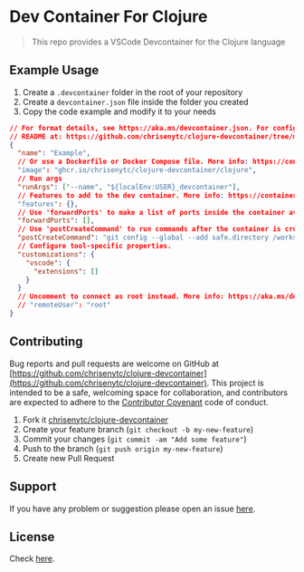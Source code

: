 # Dev Container For Clojure

> This repo provides a VSCode Devcontainer for the Clojure language

## Example Usage

1. Create a `.devcontainer` folder in the root of your repository
2. Create a `devcontainer.json` file inside the folder you created
3. Copy the code example and modify it to your needs

```json
// For format details, see https://aka.ms/devcontainer.json. For config options, see the
// README at: https://github.com/chrisenytc/clojure-devcontainer/tree/main/src/clojure
{
  "name": "Example",
  // Or use a Dockerfile or Docker Compose file. More info: https://containers.dev/guide/dockerfile
  "image": "ghcr.io/chrisenytc/clojure-devcontainer/clojure",
  // Run args
  "runArgs": ["--name", "${localEnv:USER}_devcontainer"],
  // Features to add to the dev container. More info: https://containers.dev/features.
  "features": {},
  // Use 'forwardPorts' to make a list of ports inside the container available locally.
  "forwardPorts": [],
  // Use 'postCreateCommand' to run commands after the container is created.
  "postCreateCommand": "git config --global --add safe.directory /workspaces/example",
  // Configure tool-specific properties.
  "customizations": {
    "vscode": {
      "extensions": []
    }
  }
  // Uncomment to connect as root instead. More info: https://aka.ms/dev-containers-non-root.
  // "remoteUser": "root"
}
```

## Contributing

Bug reports and pull requests are welcome on GitHub at [https://github.com/chrisenytc/clojure-devcontainer](https://github.com/chrisenytc/clojure-devcontainer). This project is intended to be a safe, welcoming space for collaboration, and contributors are expected to adhere to the [Contributor Covenant](http://contributor-covenant.org) code of conduct.

1. Fork it [chrisenytc/clojure-devcontainer](https://github.com/chrisenytc/clojure-devcontainer/fork)
2. Create your feature branch (`git checkout -b my-new-feature`)
3. Commit your changes (`git commit -am "Add some feature"`)
4. Push to the branch (`git push origin my-new-feature`)
5. Create new Pull Request

## Support

If you have any problem or suggestion please open an issue [here](https://github.com/chrisenytc/clojure-devcontainer/issues).

## License

Check [here](LICENSE).